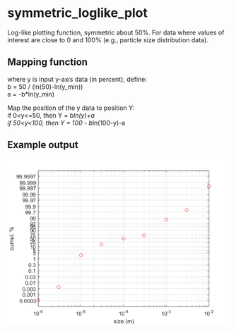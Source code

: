 # symmetric_loglike_plot
Log-like plotting function, symmetric about 50%. For data where values of interest are close to 0 and 100% (e.g., particle size distribution data).

## Mapping function
where y is input y-axis data (in percent), define: \
  b = 50 / (ln(50)-ln(y_min))\
  a = -b*ln(y_min)

Map the position of the y data to position Y:\
  if 0<y<=50, then Y = b*ln(y)+a\
  if 50<y<100, then Y = 100 - b*ln(100-y)-a

## Example output
![Example output](example_out.png)
